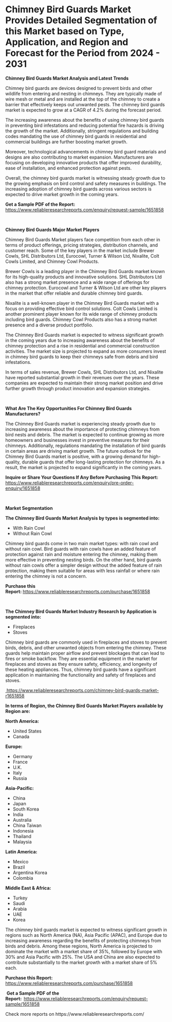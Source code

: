 <p><h1>Chimney Bird Guards Market Provides Detailed Segmentation of this Market based on Type, Application, and Region and Forecast for the Period from 2024 - 2031</h1></p><p><strong>Chimney Bird Guards Market Analysis and Latest Trends</strong></p>
<p><p>Chimney bird guards are devices designed to prevent birds and other wildlife from entering and nesting in chimneys. They are typically made of wire mesh or metal and are installed at the top of the chimney to create a barrier that effectively keeps out unwanted pests. The chimney bird guards market is expected to grow at a CAGR of 4.2% during the forecast period.</p><p>The increasing awareness about the benefits of using chimney bird guards in preventing bird infestations and reducing potential fire hazards is driving the growth of the market. Additionally, stringent regulations and building codes mandating the use of chimney bird guards in residential and commercial buildings are further boosting market growth.</p><p>Moreover, technological advancements in chimney bird guard materials and designs are also contributing to market expansion. Manufacturers are focusing on developing innovative products that offer improved durability, ease of installation, and enhanced protection against pests.</p><p>Overall, the chimney bird guards market is witnessing steady growth due to the growing emphasis on bird control and safety measures in buildings. The increasing adoption of chimney bird guards across various sectors is expected to drive market growth in the coming years.</p></p>
<p><strong>Get a Sample PDF of the Report:&nbsp;</strong> <a href="https://www.reliableresearchreports.com/enquiry/request-sample/1651858">https://www.reliableresearchreports.com/enquiry/request-sample/1651858</a></p>
<p>&nbsp;</p>
<p><strong>Chimney Bird Guards Major Market Players</strong></p>
<p><p>Chimney Bird Guards Market players face competition from each other in terms of product offerings, pricing strategies, distribution channels, and customer reach. Some of the key players in the market include Brewer Cowls, SHL Distributors Ltd, Eurocowl, Turner & Wilson Ltd, Nixalite, Colt Cowls Limited, and Chimney Cowl Products.</p><p>Brewer Cowls is a leading player in the Chimney Bird Guards market known for its high-quality products and innovative solutions. SHL Distributors Ltd also has a strong market presence and a wide range of offerings for chimney protection. Eurocowl and Turner & Wilson Ltd are other key players in the market that offer reliable and durable chimney bird guards.</p><p>Nixalite is a well-known player in the Chimney Bird Guards market with a focus on providing effective bird control solutions. Colt Cowls Limited is another prominent player known for its wide range of chimney products including bird guards. Chimney Cowl Products also has a strong market presence and a diverse product portfolio.</p><p>The Chimney Bird Guards market is expected to witness significant growth in the coming years due to increasing awareness about the benefits of chimney protection and a rise in residential and commercial construction activities. The market size is projected to expand as more consumers invest in chimney bird guards to keep their chimneys safe from debris and bird infestations.</p><p>In terms of sales revenue, Brewer Cowls, SHL Distributors Ltd, and Nixalite have reported substantial growth in their revenues over the years. These companies are expected to maintain their strong market position and drive further growth through product innovation and expansion strategies.</p></p>
<p>&nbsp;</p>
<p><strong>What Are The Key Opportunities For Chimney Bird Guards Manufacturers?</strong></p>
<p><p>The Chimney Bird Guards market is experiencing steady growth due to increasing awareness about the importance of protecting chimneys from bird nests and debris. The market is expected to continue growing as more homeowners and businesses invest in preventive measures for their chimneys. Additionally, regulations mandating the installation of bird guards in certain areas are driving market growth. The future outlook for the Chimney Bird Guards market is positive, with a growing demand for high-quality, durable guards that offer long-lasting protection for chimneys. As a result, the market is projected to expand significantly in the coming years.</p></p>
<p><strong>Inquire or Share Your Questions If Any Before Purchasing This Report:</strong> <a href="https://www.reliableresearchreports.com/enquiry/pre-order-enquiry/1651858">https://www.reliableresearchreports.com/enquiry/pre-order-enquiry/1651858</a></p>
<p>&nbsp;</p>
<p><strong>Market Segmentation</strong></p>
<p><strong>The Chimney Bird Guards Market Analysis by types is segmented into:</strong></p>
<p><ul><li>With Rain Cowl</li><li>Without Rain Cowl</li></ul></p>
<p><p>Chimney bird guards come in two main market types: with rain cowl and without rain cowl. Bird guards with rain cowls have an added feature of protection against rain and moisture entering the chimney, making them more effective in preventing nesting birds. On the other hand, bird guards without rain cowls offer a simpler design without the added feature of rain protection, making them suitable for areas with less rainfall or where rain entering the chimney is not a concern.</p></p>
<p><strong>Purchase this Report:&nbsp;</strong><a href="https://www.reliableresearchreports.com/purchase/1651858">https://www.reliableresearchreports.com/purchase/1651858</a></p>
<p>&nbsp;</p>
<p><strong>The Chimney Bird Guards Market Industry Research by Application is segmented into:</strong></p>
<p><ul><li>Fireplaces</li><li>Stoves</li></ul></p>
<p><p>Chimney bird guards are commonly used in fireplaces and stoves to prevent birds, debris, and other unwanted objects from entering the chimney. These guards help maintain proper airflow and prevent blockages that can lead to fires or smoke backflow. They are essential equipment in the market for fireplaces and stoves as they ensure safety, efficiency, and longevity of these heating appliances. Thus, chimney bird guards have a significant application in maintaining the functionality and safety of fireplaces and stoves.</p></p>
<p><a href="https://www.reliableresearchreports.com/chimney-bird-guards-market-r1651858">&nbsp;https://www.reliableresearchreports.com/chimney-bird-guards-market-r1651858</a></p>
<p><strong>In terms of Region, the Chimney Bird Guards Market Players available by Region are:</strong></p>
<p>
    <p> <strong> North America: </strong>
        <ul>
            <li>United States</li>
            <li>Canada</li>
        </ul>
        </p> 
    <p> <strong> Europe: </strong>
        <ul>
            <li>Germany</li>
            <li>France</li>
            <li>U.K.</li>
            <li>Italy</li>
            <li>Russia</li>
        </ul>
        </p> 
    <p> <strong> Asia-Pacific: </strong>
        <ul>
            <li>China</li>
            <li>Japan</li>
            <li>South Korea</li>
            <li>India</li>
            <li>Australia</li>
            <li>China Taiwan</li>
            <li>Indonesia</li>
            <li>Thailand</li>
            <li>Malaysia</li>
        </ul>
        </p> 
    <p> <strong> Latin America: </strong>
        <ul>
            <li>Mexico</li>
            <li>Brazil</li>
            <li>Argentina Korea</li>
            <li>Colombia</li>
        </ul>
        </p> 
    <p> <strong> Middle East & Africa: </strong>
        <ul>
            <li>Turkey</li>
            <li>Saudi</li>
            <li>Arabia</li>
            <li>UAE</li>
            <li>Korea</li>
        </ul>
    </p>
    </p>
<p><p>The chimney bird guards market is expected to witness significant growth in regions such as North America (NA), Asia Pacific (APAC), and Europe due to increasing awareness regarding the benefits of protecting chimneys from birds and debris. Among these regions, North America is projected to dominate the market with a market share of 35%, followed by Europe with 30% and Asia Pacific with 25%. The USA and China are also expected to contribute substantially to the market growth with a market share of 5% each.</p></p>
<p><strong>Purchase this Report: </strong><a href="https://www.reliableresearchreports.com/purchase/1651858">https://www.reliableresearchreports.com/purchase/1651858</a></p>
<p>&nbsp;<strong>Get a Sample PDF of the Report:&nbsp;&nbsp;</strong><a href="https://www.reliableresearchreports.com/enquiry/request-sample/1651858">https://www.reliableresearchreports.com/enquiry/request-sample/1651858</a></p>
<p><strong></strong></p>
<p>Check more reports on https://www.reliableresearchreports.com/</p>
